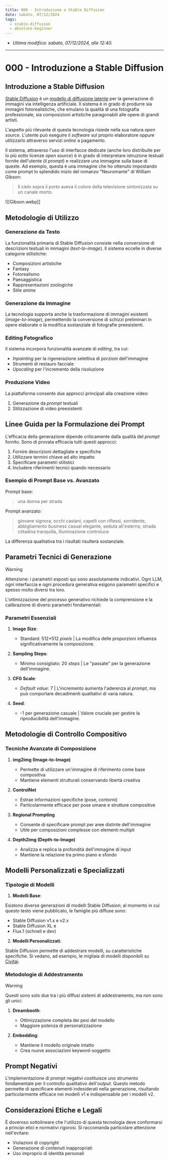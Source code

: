 ```yaml
---
title: 000 - Introduzione a Stable Diffusion
date: sabato, 07/12/2024
tags:
  - stable-diffusion
  - absolute-beginner
---
```


- *Ultima modifica: sabato, 07/12/2024, alle 12:40.*

---

# 000 - Introduzione a Stable Diffusion

## Introduzione a Stable Diffusion

[Stable Diffusion](https://stability.ai/) è un [modello di diffusione latente](https://en.wikipedia.org/wiki/Latent_diffusion_model) per la generazione di immagini via intelligenza artificiale. Il sistema è in grado di produrre sia immagini fotorealistiche, che emulano la qualità di una fotografia professionale, sia composizioni artistiche paragonabili alle opere di grandi artisti.

L'aspetto più rilevante di questa tecnologia risiede nella sua natura *open source*. L'utente può eseguire il *software* sul proprio elaboratore oppure utilizzarlo attraverso servizi *online* a pagamento.

Il sistema, attraverso l'uso di interfacce dedicate (anche loro distribuite per lo più sotto licenze *open source*) è in grado di interpretare istruzione testuali fornite dell'utente (il *prompt*) e realizzare una immagine sulla base di queste. Ad esempio, questa è una immagine che ho ottenuto impostando come prompt lo splendido inizio del romanzo "Neuromante" di William Gibson:

> Il cielo sopra il porto aveva il colore della televisione sintonizzata su un canale morto.

![[Gibson.webp]]

## Metodologie di Utilizzo

### Generazione da Testo

La funzionalità primaria di Stable Diffusion consiste nella conversione di descrizioni testuali in immagini (*text-to-image*). Il sistema eccelle in diverse categorie stilistiche:

- Composizioni artistiche
- Fantasy
- Fotorealismo
- Paesaggistica
- Rappresentazioni zoologiche
- Stile *anime*

### Generazione da Immagine

La tecnologia supporta anche la trasformazione di immagini esistenti (*image-to-image*), permettendo la conversione di schizzi preliminari in opere elaborate o la modifica sostanziale di fotografie preesistenti.

### Editing Fotografico

Il sistema incorpora funzionalità avanzate di *editing*, tra cui:
- *Inpainting* per la rigenerazione selettiva di porzioni dell'immagine
- Strumenti di restauro facciale
- *Upscaling* per l'incremento della risoluzione

### Produzione Video

La piattaforma consente due approcci principali alla creazione video:
1. Generazione da *prompt* testuali
2. Stilizzazione di video preesistenti

## Linee Guida per la Formulazione dei Prompt

L'efficacia della generazione dipende criticamente dalla qualità del *prompt* fornito. Sono di provata efficacia tutti questi approcci:

1. Fornire descrizioni dettagliate e specifiche
2. Utilizzare termini chiave ad alto impatto
3. Specificare parametri stilistici
4. Includere riferimenti tecnici quando necessario

### Esempio di Prompt Base vs. Avanzato

Prompt base:
> una donna per strada

Prompt avanzato:
> giovane signora, occhi castani, capelli con riflessi, sorridente, abbigliamento business casual elegante, seduta all'esterno, strada cittadina tranquilla, illuminazione controluce

La differenza qualitativa tra i risultati risulterà sostanziale.

## Parametri Tecnici di Generazione

> [!warning]
> Attenzione: i parametri esposti qui sono assolutamente indicativi. Ogni LLM, ogni interfaccia e ogni procedura generativa esigono parametri specifici e spesso molto diversi tra loro.

L'ottimizzazione del processo generativo richiede la comprensione e la calibrazione di diversi parametri fondamentali:

### Parametri Essenziali

1. **Image Size**: 
   - Standard: 512×512 *pixels* | La modifica delle proporzioni influenza significativamente la composizione.

2. **Sampling Steps**: 
   - Minimo consigliato: 20 *steps* | Le "passate" per la generazione dell'immagine.

3. **CFG Scale**: 
   - *Default value*: 7 | L'incremento aumenta l'aderenza al *prompt*, ma può comportare decadimenti qualitativi di varia natura.

4. **Seed**: 
   - -1 per generazione casuale |  Valore cruciale per gestire la riproducibilità dell'immagine.

## Metodologie di Controllo Compositivo

### Tecniche Avanzate di Composizione

1. **img2img (Image-to-Image)**
   - Permette di utilizzare un'immagine di riferimento come base compositiva
   - Mantiene elementi strutturali conservando libertà creativa

2. **ControlNet**
   - Estrae informazioni specifiche (pose, contorni)
   - Particolarmente efficace per pose umane e strutture compositive

3. **Regional Prompting**
   - Consente di specificare prompt per aree distinte dell'immagine
   - Utile per composizioni complesse con elementi multipli

4. **Depth2img (Depth-to-Image)**
   - Analizza e replica la profondità dell'immagine di input
   - Mantiene la relazione tra primo piano e sfondo

## Modelli Personalizzati e Specializzati

### Tipologie di Modelli

1. **Modelli Base**:
  
  Esistono diverse generazioni di modelli Stable Diffusion; al momento in cui questo testo viene pubblicato, le famiglie più diffuse sono:

- Stable Diffusion v1.x e v2.x
- Stable Diffusion XL e 
- Flux.1 (schnell e dev)

2. **Modelli Personalizzati**:

Stable Diffusion permette di addestrare modelli, su caratteristiche specifiche. Si vedano, ad esempio, le migliaia di modelli disponibili su [Civitai](https://civitai.com/).

### Metodologie di Addestramento

> [!warning]
> Questi sono solo due tra i più diffusi sistemi di addestramento, ma non sono gli unici.

1. **Dreambooth**:
   - Ottimizzazione completa dei pesi del modello
   - Maggiore potenza di personalizzazione

2. **Embedding**:
   - Mantiene il modello originale intatto
   - Crea nuove associazioni keyword-soggetto

## Prompt Negativi

L'implementazione di prompt negativi costituisce uno strumento fondamentale per il controllo qualitativo dell'*output*. Questo metodo permette di specificare elementi indesiderati nella generazione, risultando particolarmente efficace nei modelli v1 e indispensabile per i modelli v2.

## Considerazioni Etiche e Legali

È doveroso sottolineare che l'utilizzo di questa tecnologia deve conformarsi a principi etici e normativi rigorosi. Si raccomanda particolare attenzione nell'evitare:
- Violazioni di copyright
- Generazione di contenuti inappropriati
- Uso improprio di identità personali